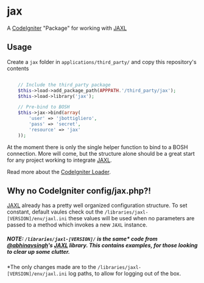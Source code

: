 jax
===

A [CodeIgniter](https://github.com/EllisLab/CodeIgniter) &quot;Package&quot; for working with [JAXL](https://github.com/abhinavsingh/jaxl)

## Usage

Create a `jax` folder in `applications/third_party/` and copy this repository's contents

```php

	// Include the third_party package
	$this->load->add_package_path(APPPATH.'/third_party/jax');
	$this->load->library('jax');

	// Pre-bind to BOSH
	$this->jax->bind(array(
		'user' => 'jbottigliero', 
		'pass' => 'secret',
		'resource' => 'jax'
	));

```

At the moment there is only the single helper function to bind to a BOSH connection. More will come, but the structure alone should be a great start for any project working to integrate [JAXL](https://github.com/abhinavsingh/jaxl).

Read more about the [CodeIgniter Loader](http://codeigniter.com/user_guide/libraries/loader.html).
## Why no CodeIgniter config/jax.php?!

[JAXL](https://github.com/abhinavsingh/jaxl) already has a pretty well organized configuration structure.
To set constant, default vaules check out the `/libraries/jaxl-[VERSION]/env/jaxl.ini` these values will be used when no parameters are passed to a method which invokes a new `JAXL` instance.

##### NOTE: `/libraries/jaxl-[VERSION]/` is the same* code from [@abhinavsingh](https://github.com/abhinavsingh/)'s [JAXL](https://github.com/abhinavsingh/jaxl) library. This contains examples, for those looking to clear up some clutter.
*The only changes made are to the `/libraries/jaxl-[VERSION]/env/jaxl.ini` log paths, to allow for logging out of the box.